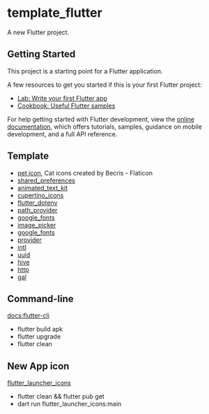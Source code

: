 # template_flutter

A new Flutter project.

## Getting Started

This project is a starting point for a Flutter application.

A few resources to get you started if this is your first Flutter project:

- [Lab: Write your first Flutter app](https://docs.flutter.dev/get-started/codelab)
- [Cookbook: Useful Flutter samples](https://docs.flutter.dev/cookbook)

For help getting started with Flutter development, view the
[online documentation](https://docs.flutter.dev/), which offers tutorials,
samples, guidance on mobile development, and a full API reference.

## Template
- [pet icon](https://www.flaticon.com/free-icons/cat), Cat icons created by Becris - Flaticon
- [shared_preferences](https://pub.dev/packages/shared_preferences)
- [animated_text_kit](https://pub.dev/packages/animated_text_kit)
- [cupertino_icons](https://pub.dev/packages/cupertino_icons)
- [flutter_dotenv](https://pub.dev/packages/flutter_dotenv)
- [path_provider](https://pub.dev/packages/path_provider)
- [google_fonts](https://pub.dev/packages/)
- [image_picker](https://pub.dev/packages/image_picker)
- [google_fonts](https://pub.dev/packages/google_fonts)
- [provider](https://pub.dev/packages/provider)
- [intl](https://pub.dev/packages/intl)
- [uuid](https://pub.dev/packages/uuid)
- [hive](https://pub.dev/packages/hive)
- [http](https://pub.dev/packages/http)
- [gal](https://pub.dev/packages/gal)

## Command-line
[docs:flutter-cli](https://docs.flutter.dev/reference/flutter-cli)
* flutter build apk
* flutter upgrade
* flutter clean

## New App icon
[flutter_launcher_icons](https://pub.dev/packages/flutter_launcher_icons)
* flutter clean && flutter pub get  
* dart run flutter_launcher_icons:main